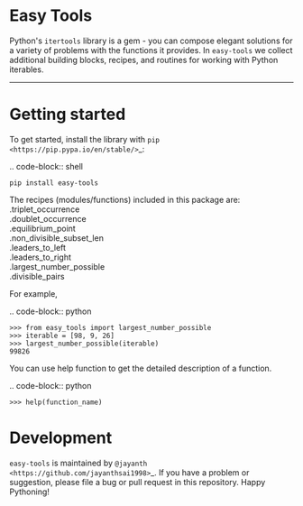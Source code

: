 
Easy Tools
==============


Python's ``itertools`` library is a gem - you can compose elegant solutions
for a variety of problems with the functions it provides. In ``easy-tools``
we collect additional building blocks, recipes, and routines for working with
Python iterables.

----


Getting started
===============

To get started, install the library with `pip <https://pip.pypa.io/en/stable/>`_:

.. code-block:: shell

    pip install easy-tools

The recipes (modules/functions) included in this package are:<br>
	.triplet_occurrence<br>
	.doublet_occurrence<br>
	.equilibrium_point<br>
	.non_divisible_subset_len<br>
	.leaders_to_left<br>
	.leaders_to_right<br>
	.largest_number_possible<br>
	.divisible_pairs


For example,

.. code-block:: python

    >>> from easy_tools import largest_number_possible
    >>> iterable = [98, 9, 26]
    >>> largest_number_possible(iterable)
    99826




You can use help function to get the detailed description of a function.

.. code-block:: python

    >>> help(function_name)

Development
===========

``easy-tools`` is maintained by `@jayanth <https://github.com/jayanthsai1998>`_.
If you have a problem or suggestion, please file a bug or pull request in this
repository. Happy Pythoning!
